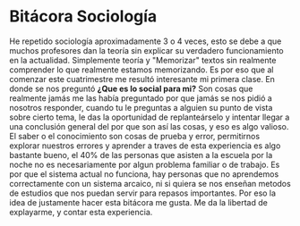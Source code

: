 # Bitácora Sociología 

He repetido sociología aproximadamente 3 o 4 veces, esto se debe a que muchos profesores dan la teoría sin explicar su verdadero funcionamiento en la actualidad. Simplemente teoría y "Memorizar" textos sin realmente comprender lo que realmente estamos memorizando. Es por eso que al comenzar este cuatrimestre me resultó interesante mi primera clase. En donde se nos preguntó **¿Que es lo social para mi?** Son cosas que realmente jamás me las había preguntado por que jamás se nos pidió a nosotros responder, cuando tu le preguntas a alguien su punto de vista sobre cierto tema, le das la oportunidad de replanteárselo y intentar llegar a una conclusión general del por que son así las cosas, y eso es algo valioso. El saber o el conocimiento son cosas de prueba y error, permitirnos explorar nuestros errores y aprender a traves de esta experiencia es algo bastante bueno, el 40% de las personas que asisten a la escuela por la noche no es necesariamente por algun problema familiar o de trabajo. Es por que el sistema actual no funciona, hay personas que no aprendemos correctamente con un sistema arcaico, ni si quiera se nos enseñan metodos de estudios que nos puedan servir para repasos importantes. Por eso la idea de justamente hacer esta bitácora me gusta. Me da la libertad de explayarme, y contar esta experiencia. 






